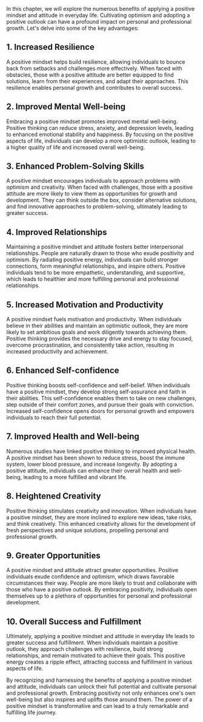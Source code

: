 
In this chapter, we will explore the numerous benefits of applying a positive mindset and attitude in everyday life. Cultivating optimism and adopting a positive outlook can have a profound impact on personal and professional growth. Let's delve into some of the key advantages:

## 1\. Increased Resilience

A positive mindset helps build resilience, allowing individuals to bounce back from setbacks and challenges more effectively. When faced with obstacles, those with a positive attitude are better equipped to find solutions, learn from their experiences, and adapt their approaches. This resilience enables personal growth and contributes to overall success.

## 2\. Improved Mental Well-being

Embracing a positive mindset promotes improved mental well-being. Positive thinking can reduce stress, anxiety, and depression levels, leading to enhanced emotional stability and happiness. By focusing on the positive aspects of life, individuals can develop a more optimistic outlook, leading to a higher quality of life and increased overall well-being.

## 3\. Enhanced Problem-Solving Skills

A positive mindset encourages individuals to approach problems with optimism and creativity. When faced with challenges, those with a positive attitude are more likely to view them as opportunities for growth and development. They can think outside the box, consider alternative solutions, and find innovative approaches to problem-solving, ultimately leading to greater success.

## 4\. Improved Relationships

Maintaining a positive mindset and attitude fosters better interpersonal relationships. People are naturally drawn to those who exude positivity and optimism. By radiating positive energy, individuals can build stronger connections, form meaningful relationships, and inspire others. Positive individuals tend to be more empathetic, understanding, and supportive, which leads to healthier and more fulfilling personal and professional relationships.

## 5\. Increased Motivation and Productivity

A positive mindset fuels motivation and productivity. When individuals believe in their abilities and maintain an optimistic outlook, they are more likely to set ambitious goals and work diligently towards achieving them. Positive thinking provides the necessary drive and energy to stay focused, overcome procrastination, and consistently take action, resulting in increased productivity and achievement.

## 6\. Enhanced Self-confidence

Positive thinking boosts self-confidence and self-belief. When individuals have a positive mindset, they develop strong self-assurance and faith in their abilities. This self-confidence enables them to take on new challenges, step outside of their comfort zones, and pursue their goals with conviction. Increased self-confidence opens doors for personal growth and empowers individuals to reach their full potential.

## 7\. Improved Health and Well-being

Numerous studies have linked positive thinking to improved physical health. A positive mindset has been shown to reduce stress, boost the immune system, lower blood pressure, and increase longevity. By adopting a positive attitude, individuals can enhance their overall health and well-being, leading to a more fulfilled and vibrant life.

## 8\. Heightened Creativity

Positive thinking stimulates creativity and innovation. When individuals have a positive mindset, they are more inclined to explore new ideas, take risks, and think creatively. This enhanced creativity allows for the development of fresh perspectives and unique solutions, propelling personal and professional growth.

## 9\. Greater Opportunities

A positive mindset and attitude attract greater opportunities. Positive individuals exude confidence and optimism, which draws favorable circumstances their way. People are more likely to trust and collaborate with those who have a positive outlook. By embracing positivity, individuals open themselves up to a plethora of opportunities for personal and professional development.

## 10\. Overall Success and Fulfillment

Ultimately, applying a positive mindset and attitude in everyday life leads to greater success and fulfillment. When individuals maintain a positive outlook, they approach challenges with resilience, build strong relationships, and remain motivated to achieve their goals. This positive energy creates a ripple effect, attracting success and fulfillment in various aspects of life.

By recognizing and harnessing the benefits of applying a positive mindset and attitude, individuals can unlock their full potential and cultivate personal and professional growth. Embracing positivity not only enhances one's own well-being but also inspires and uplifts those around them. The power of a positive mindset is transformative and can lead to a truly remarkable and fulfilling life journey.
